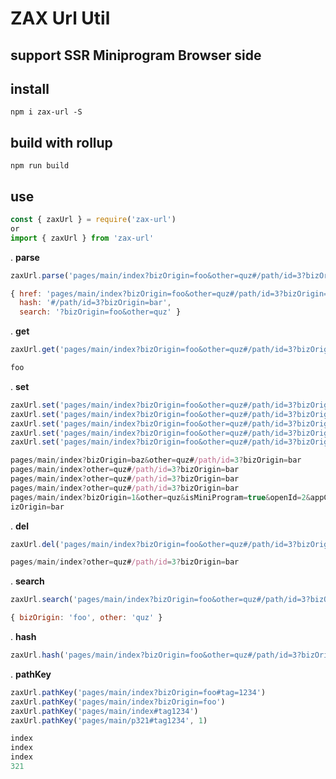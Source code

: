 # ZAX Url Util
## support SSR Miniprogram Browser side

## install

~~~ base
npm i zax-url -S
~~~

## build with rollup

~~~ base
npm run build
~~~

## use

~~~ javascript
const { zaxUrl } = require('zax-url')
or
import { zaxUrl } from 'zax-url'
~~~


. **parse**
~~~ javascript
zaxUrl.parse('pages/main/index?bizOrigin=foo&other=quz#/path/id=3?bizOrigin=bar')
~~~

~~~ javascript
{ href: 'pages/main/index?bizOrigin=foo&other=quz#/path/id=3?bizOrigin=bar',
  hash: '#/path/id=3?bizOrigin=bar',
  search: '?bizOrigin=foo&other=quz' }
~~~

. **get**
~~~ javascript
zaxUrl.get('pages/main/index?bizOrigin=foo&other=quz#/path/id=3?bizOrigin=bar', 'bizOrigin')
~~~

~~~ javascript
foo
~~~

. **set**
~~~ javascript
zaxUrl.set('pages/main/index?bizOrigin=foo&other=quz#/path/id=3?bizOrigin=bar', 'bizOrigin', 'baz')
zaxUrl.set('pages/main/index?bizOrigin=foo&other=quz#/path/id=3?bizOrigin=bar', 'bizOrigin', null)
zaxUrl.set('pages/main/index?bizOrigin=foo&other=quz#/path/id=3?bizOrigin=bar', 'bizOrigin', '')
zaxUrl.set('pages/main/index?bizOrigin=foo&other=quz#/path/id=3?bizOrigin=bar', 'bizOrigin', undefined)
zaxUrl.set('pages/main/index?bizOrigin=foo&other=quz#/path/id=3?bizOrigin=bar', { isMiniProgram: 'true', bizOrigin: 1, openId: 2, appCode: 3, hidden: '1', v: 2222222 })
~~~

~~~ javascript
pages/main/index?bizOrigin=baz&other=quz#/path/id=3?bizOrigin=bar
pages/main/index?other=quz#/path/id=3?bizOrigin=bar
pages/main/index?other=quz#/path/id=3?bizOrigin=bar
pages/main/index?other=quz#/path/id=3?bizOrigin=bar
pages/main/index?bizOrigin=1&other=quz&isMiniProgram=true&openId=2&appCode=3&hidden=1&v=2222222#/path/id=3?b
izOrigin=bar
~~~

. **del**
~~~ javascript
zaxUrl.del('pages/main/index?bizOrigin=foo&other=quz#/path/id=3?bizOrigin=bar', 'bizOrigin')
~~~

~~~ javascript
pages/main/index?other=quz#/path/id=3?bizOrigin=bar
~~~

. **search**
~~~ javascript
zaxUrl.search('pages/main/index?bizOrigin=foo&other=quz#/path/id=3?bizOrigin=bar')
~~~

~~~ javascript
{ bizOrigin: 'foo', other: 'quz' }
~~~

. **hash**
~~~ javascript
zaxUrl.hash('pages/main/index?bizOrigin=foo&other=quz#/path/id=3?bizOrigin=bar')
~~~

. **pathKey**
~~~ javascript
zaxUrl.pathKey('pages/main/index?bizOrigin=foo#tag=1234')
zaxUrl.pathKey('pages/main/index?bizOrigin=foo')
zaxUrl.pathKey('pages/main/index#tag1234')
zaxUrl.pathKey('pages/main/p321#tag1234', 1)
~~~

~~~ javascript
index
index
index
321
~~~
